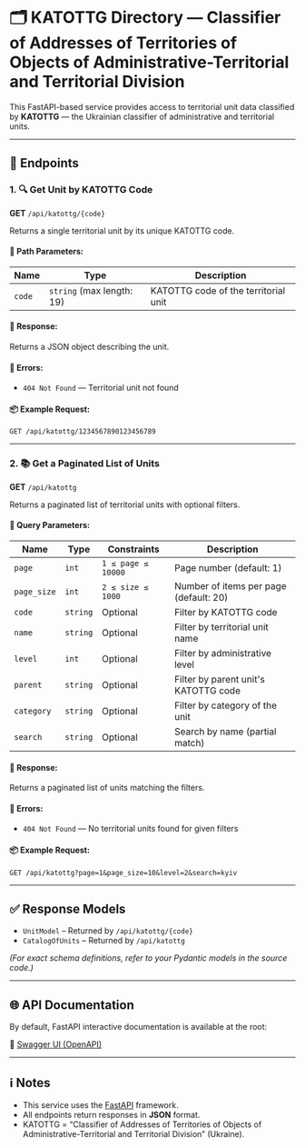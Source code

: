 # 🗂️ KATOTTG Directory — Classifier of Addresses of Territories of Objects of Administrative-Territorial and Territorial Division

This FastAPI-based service provides access to territorial unit data classified by **KATOTTG** — the Ukrainian classifier of administrative and territorial units.

---

## 🧭 Endpoints

### 1. 🔍 Get Unit by KATOTTG Code

**GET** `/api/katottg/{code}`

Returns a single territorial unit by its unique KATOTTG code.

#### 🔧 Path Parameters:
| Name | Type | Description |
|------|------|-------------|
| `code` | `string` (max length: 19) | KATOTTG code of the territorial unit |

#### 🧾 Response:
Returns a JSON object describing the unit.

#### 🛑 Errors:
- `404 Not Found` — Territorial unit not found

#### 📦 Example Request:
```http
GET /api/katottg/1234567890123456789
```

---

### 2. 📚 Get a Paginated List of Units

**GET** `/api/katottg`

Returns a paginated list of territorial units with optional filters.

#### 🔧 Query Parameters:

| Name       | Type     | Constraints         | Description |
|------------|----------|---------------------|-------------|
| `page`     | `int`    | `1 ≤ page ≤ 10000`  | Page number (default: 1) |
| `page_size`| `int`    | `2 ≤ size ≤ 1000`   | Number of items per page (default: 20) |
| `code`     | `string` | Optional            | Filter by KATOTTG code |
| `name`     | `string` | Optional            | Filter by territorial unit name |
| `level`    | `int`    | Optional            | Filter by administrative level |
| `parent`   | `string` | Optional            | Filter by parent unit's KATOTTG code |
| `category` | `string` | Optional            | Filter by category of the unit |
| `search`   | `string` | Optional            | Search by name (partial match) |

#### 🧾 Response:
Returns a paginated list of units matching the filters.

#### 🛑 Errors:
- `404 Not Found` — No territorial units found for given filters

#### 📦 Example Request:
```http
GET /api/katottg?page=1&page_size=10&level=2&search=kyiv
```

---

## ✅ Response Models

- `UnitModel` – Returned by `/api/katottg/{code}`
- `CatalogOfUnits` – Returned by `/api/katottg`

*(For exact schema definitions, refer to your Pydantic models in the source code.)*

---

## 🌐 API Documentation

By default, FastAPI interactive documentation is available at the root:

🔗 [Swagger UI (OpenAPI)](http://localhost:8000/)

---

## ℹ️ Notes

- This service uses the [FastAPI](https://fastapi.tiangolo.com/) framework.
- All endpoints return responses in **JSON** format.
- KATOTTG = “Classifier of Addresses of Territories of Objects of Administrative-Territorial and Territorial Division” (Ukraine).

